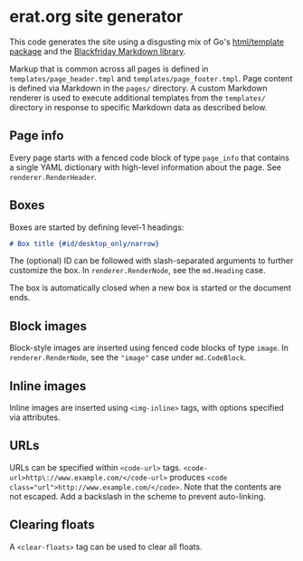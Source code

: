 # erat.org site generator

This code generates the site using a disgusting mix of Go's [html/template
package](https://golang.org/pkg/html/template/) and the [Blackfriday Markdown
library](https://github.com/russross/blackfriday).

Markup that is common across all pages is defined in
`templates/page_header.tmpl` and `templates/page_footer.tmpl`. Page content is
defined via Markdown in the `pages/` directory. A custom Markdown renderer is
used to execute additional templates from the `templates/` directory in response
to specific Markdown data as described below.

## Page info

Every page starts with a fenced code block of type `page_info` that contains a
single YAML dictionary with high-level information about the page. See
`renderer.RenderHeader`.

## Boxes

Boxes are started by defining level-1 headings:

```md
# Box title {#id/desktop_only/narrow}
```

The (optional) ID can be followed with slash-separated arguments to further
customize the box. In `renderer.RenderNode`, see the `md.Heading` case.

The box is automatically closed when a new box is started or the document ends.

## Block images

Block-style images are inserted using fenced code blocks of type `image`. In
`renderer.RenderNode`, see the `"image"` case under `md.CodeBlock`.

## Inline images

Inline images are inserted using `<img-inline>` tags, with options specified via
attributes.

## URLs

URLs can be specified within `<code-url>` tags.
`<code-url>http\://www.example.com/</code-url>` produces `<code
class="url">http://www.example.com/</code>`. Note that the contents are not
escaped. Add a backslash in the scheme to prevent auto-linking.

## Clearing floats

A `<clear-floats>` tag can be used to clear all floats.

